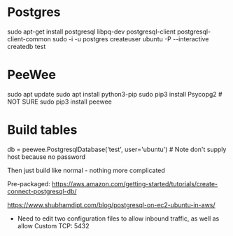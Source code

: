 # Postgres
sudo apt-get install postgresql libpq-dev postgresql-client postgresql-client-common
sudo -i -u postgres
createuser ubuntu -P --interactive
createdb test

# PeeWee
sudo apt update
sudo apt install python3-pip
sudo pip3 install Psycopg2 # NOT SURE
sudo pip3 install peewee

# Build tables
db = peewee.PostgresqlDatabase('test', user='ubuntu') # Note don't supply host because no password

Then just build like normal - nothing more complicated

Pre-packaged: https://aws.amazon.com/getting-started/tutorials/create-connect-postgresql-db/

https://www.shubhamdipt.com/blog/postgresql-on-ec2-ubuntu-in-aws/
- Need to edit two configuration files to allow inbound traffic, as well as allow Custom TCP: 5432